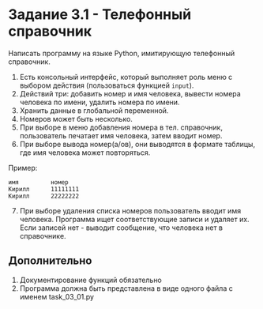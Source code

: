 # Задание 3.1 - Телефонный справочник

Написать программу на языке Python, имитирующую телефонный справочник.

1. Есть консольный интерфейс, который выполняет роль меню с выбором действия (пользоваться функцией `input`).
2. Действий три: добавить номер и имя человека, вывести номера человека по имени, удалить номера по имени.
3. Хранить данные в глобальной переменной.
4. Номеров может быть несколько.
5. При выборе в меню добавления номера в тел. справочник, пользователь печатает имя человека, затем вводит номер.
6. При выборе вывода номер(а/ов), они выводятся в формате таблицы, где имя человека может повторяться.

Пример:

```
имя         номер
Кирилл      11111111
Кирилл      22222222
```

7. При выборе удаления списка номеров пользователь вводит имя человека. Программа ищет соответствующие записи и удаляет их. Если записей нет - выводит сообщение, что человека нет в справочнике.

## Дополнительно

1. Документирование функций обязательно
2. Программа должна быть представлена в виде одного файла с именем task_03_01.py

